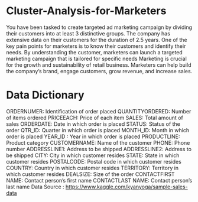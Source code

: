 # Cluster-Analysis-for-Marketers
You have been tasked to create targeted ad marketing campaign by dividing their customers into at least 3 distinctive groups.
The company has extensive data on their customers for the duration of 2.5 years.
One of the key pain points for marketers is to know their customers and identify their needs.
By understanding the customer, marketers can launch a targeted marketing campaign that is tailored for specific needs
Marketing is crucial for the growth and sustainability of retail business.
Marketers can help build the company’s brand, engage customers, grow revenue, and increase sales.

# Data Dictionary
ORDERNUMER: Identification of order placed
QUANTITYORDERED: Number of items ordered
PRICEEACH: Price of each item
SALES: Total amount of sales
ORDERDATE: Date in which order is placed
STATUS: Status of the order
QTR_ID: Quarter in which order is placed
MONTH_ID: Month in which order is placed
YEAR_ID : Year in which order is placed
PRODUCTLINE: Product category
CUSTOMERNAME: Name of the customer
PHONE: Phone number
ADDRESSLINE1: Address to be shipped
ADDRESSLINE2: Address to be shipped
CITY: City in which customer resides
STATE: State in which customer resides
POSTALCODE: Postal code in which customer resides
COUNTRY: Country in which customer resides
TERRITORY: Territory in which customer resides
DEALSIZE: Size of the order
CONTACTFIRST NAME: Contact person’s first name
CONTACTLAST NAME: Contact person’s last name
Data Source : https://www.kaggle.com/kyanyoga/sample-sales-data

